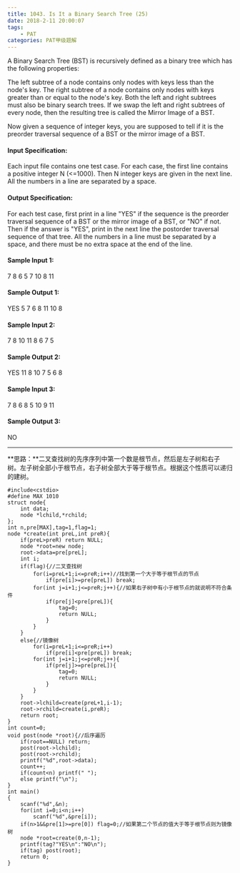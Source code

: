 ```yaml
---
title: 1043. Is It a Binary Search Tree (25)
date: 2018-2-11 20:00:07
tags: 
	- PAT
categories: PAT甲级题解
---
```


A Binary Search Tree (BST) is recursively defined as a binary tree which has the following properties:

The left subtree of a node contains only nodes with keys less than the node's key.
The right subtree of a node contains only nodes with keys greater than or equal to the node's key.
Both the left and right subtrees must also be binary search trees.
If we swap the left and right subtrees of every node, then the resulting tree is called the Mirror Image of a BST.

Now given a sequence of integer keys, you are supposed to tell if it is the preorder traversal sequence of a BST or the mirror image of a BST.

#### Input Specification:

Each input file contains one test case. For each case, the first line contains a positive integer N (<=1000). Then N integer keys are given in the next line. All the numbers in a line are separated by a space.

#### Output Specification:

For each test case, first print in a line "YES" if the sequence is the preorder traversal sequence of a BST or the mirror image of a BST, or "NO" if not. Then if the answer is "YES", print in the next line the postorder traversal sequence of that tree. All the numbers in a line must be separated by a space, and there must be no extra space at the end of the line.

#### Sample Input 1:
7
8 6 5 7 10 8 11
#### Sample Output 1:
YES
5 7 6 8 11 10 8
#### Sample Input 2:
7
8 10 11 8 6 7 5
#### Sample Output 2:
YES
11 8 10 7 5 6 8
#### Sample Input 3:
7
8 6 8 5 10 9 11
#### Sample Output 3:
NO

***
**思路：**二叉查找树的先序序列中第一个数是根节点，然后是左子树和右子树。左子树全部小于根节点，右子树全部大于等于根节点。根据这个性质可以递归的建树。

```
#include<cstdio>
#define MAX 1010
struct node{
    int data;
    node *lchild,*rchild;
};
int n,pre[MAX],tag=1,flag=1;
node *create(int preL,int preR){
    if(preL>preR) return NULL;
    node *root=new node;
    root->data=pre[preL];
    int i;
    if(flag){//二叉查找树
        for(i=preL+1;i<=preR;i++)//找到第一个大于等于根节点的节点
            if(pre[i]>=pre[preL]) break;
        for(int j=i+1;j<=preR;j++){//如果右子树中有小于根节点的就说明不符合条件
            if(pre[j]<pre[preL]){
                tag=0;
                return NULL;
            }
        }
    }
    else{//镜像树
        for(i=preL+1;i<=preR;i++)
            if(pre[i]<pre[preL]) break;
        for(int j=i+1;j<=preR;j++){
            if(pre[j]>=pre[preL]){
                tag=0;
                return NULL;
            }
        }
    }
    root->lchild=create(preL+1,i-1);
    root->rchild=create(i,preR);
    return root;
}
int count=0;
void post(node *root){//后序遍历
    if(root==NULL) return;
    post(root->lchild);
    post(root->rchild);
    printf("%d",root->data);
    count++;
    if(count<n) printf(" ");
    else printf("\n");
}
int main()
{
    scanf("%d",&n);
    for(int i=0;i<n;i++)
        scanf("%d",&pre[i]);
    if(n>1&&pre[1]>=pre[0]) flag=0;//如果第二个节点的值大于等于根节点则为镜像树
    node *root=create(0,n-1);
    printf(tag?"YES\n":"NO\n");
    if(tag) post(root);
    return 0;
}
```